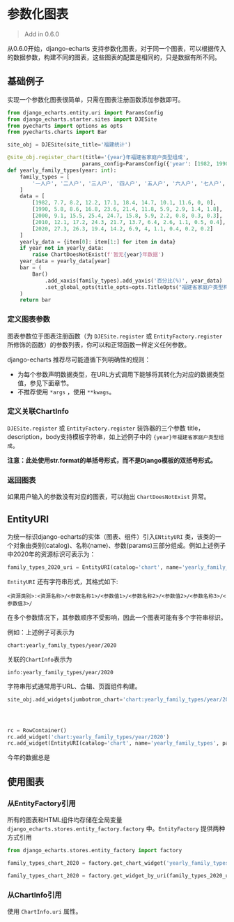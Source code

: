 # 参数化图表

> Add in 0.6.0

从0.6.0开始，django-echarts 支持参数化图表，对于同一个图表，可以根据传入的数据参数，构建不同的图表，这些图表的配置是相同的，只是数据有所不同。

## 基础例子

实现一个参数化图表很简单，只需在图表注册函数添加参数即可。

```python
from django_echarts.entity.uri import ParamsConfig
from django_echarts.starter.sites import DJESite
from pyecharts import options as opts
from pyecharts.charts import Bar

site_obj = DJESite(site_title='福建统计')

@site_obj.register_chart(title='{year}年福建省家庭户类型组成', 
                        params_config=ParamsConfig({'year': [1982, 1990, 2000, 2010, 2020]}))
def yearly_family_types(year: int):
    family_types = [
        '一人户', '二人户', '三人户', '四人户', '五人户', '六人户', '七人户', '八人户', '九人户', '十人及其以上'
    ]
    data = [
        [1982, 7.7, 8.2, 12.2, 17.1, 18.4, 14.7, 10.1, 11.6, 0, 0],
        [1990, 5.8, 8.6, 16.8, 23.6, 21.4, 11.8, 5.9, 2.9, 1.4, 1.8],
        [2000, 9.1, 15.5, 25.4, 24.7, 15.8, 5.9, 2.2, 0.8, 0.3, 0.3],
        [2010, 12.1, 17.2, 24.3, 21.7, 13.7, 6.4, 2.6, 1.1, 0.5, 0.4],
        [2020, 27.3, 26.3, 19.4, 14.2, 6.9, 4, 1.1, 0.4, 0.2, 0.2]
    ]
    yearly_data = {item[0]: item[1:] for item in data}
    if year not in yearly_data:
        raise ChartDoesNotExist(f'暂无{year}年数据')
    year_data = yearly_data[year]
    bar = (
        Bar()
            .add_xaxis(family_types).add_yaxis('百分比(%)', year_data)
            .set_global_opts(title_opts=opts.TitleOpts("福建省家庭户类型构成-{}年".format(year)))
    )
    return bar
```

### 定义图表参数

图表参数位于图表注册函数（为 `DJESite.register` 或 `EntityFactory.register` 所修饰的函数）的参数列表，你可以和正常函数一样定义任何参数。

django-echarts 推荐尽可能遵循下列明确性的规则：

- 为每个参数声明数据类型，在URL方式调用下能够将其转化为对应的数据类型值，参见下面章节。
- 不推荐使用 `*args` ，使用 `**kwags`。

### 定义关联ChartInfo

`DJESite.register` 或 `EntityFactory.register` 装饰器的三个参数 title，description，body支持模板字符串，如上述例子中的 `{year}年福建省家庭户类型组成`。

**注意：此处使用str.format的单括号形式，而不是Django模板的双括号形式。**

### 返回图表

如果用户输入的参数没有对应的图表，可以抛出 `ChartDoesNotExist` 异常。

## EntityURI

为统一标识django-echarts的实体（图表、组件）引入`ENtityURI` 类，该类的一个对象由类别(catalog)、名称(name)、参数(params)三部分组成。例如上述例子中2020年的资源标识可表示为：

```python
family_types_2020_uri = EntityURI(catalog='chart', name='yearly_family_types', params={'year':2020})
```

`EntityURI` 还有字符串形式，其格式如下:

```
<资源类别>:<资源名称>/<参数名称1>/<参数值1>/<参数名称2>/<参数值2>/<参数名称3>/<参数值3>/
```

在多个参数情况下，其参数顺序不受影响，因此一个图表可能有多个字符串标识。

例如：上述例子可表示为

```
chart:yearly_family_types/year/2020
```

关联的`ChartInfo`表示为

```
info:yearly_family_types/year/2020
```

字符串形式通常用于URL、合辑、页面组件构建。

```python
site_obj.add_widgets(jumbotron_chart='chart:yearly_family_types/year/2020') # 首页jumbotron位置显示2020年的数据




rc = RowContainer()
rc.add_widget('chart:yearly_family_types/year/2020')
rc.add_widget(EntityURI(catalog='chart', name='yearly_family_types', params={'year':2020}))
```

今年的数据总是

## 使用图表

### 从EntityFactory引用

所有的图表和HTML组件均存储在全局变量 `django_echarts.stores.entity_factory.factory` 中。`EntityFactory` 提供两种方式引用

```python
from django_echarts.stores.entity_factory import factory

family_types_chart_2020 = factory.get_chart_widget('yearly_family_types', params={'year':2020}) # 使用参数字典

family_types_chart_2020 = factory.get_widget_by_uri(family_types_2020_uri) # 使用uri方式
```

### 从ChartInfo引用

使用 `ChartInfo.uri` 属性。

